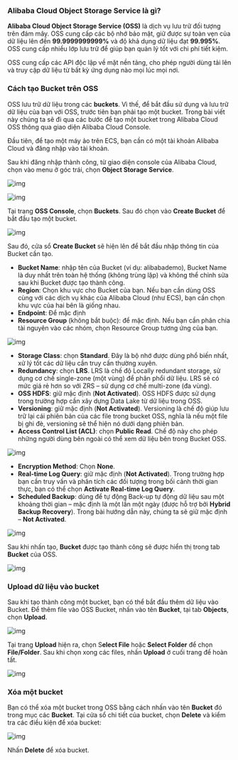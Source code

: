 ### Alibaba Cloud Object Storage Service là gì?

**Alibaba Cloud Object Storage Service (OSS)** là dịch vụ lưu trữ đối tượng trên đám mây. OSS cung cấp các bộ nhớ bảo mật, giữ được sự toàn vẹn của dữ liệu lên đến **99.9999999999%** và độ khả dụng dữ liệu đạt **99.995%**. OSS cung cấp nhiều lớp lưu trữ để giúp bạn quản lý tốt với chi phí tiết kiệm.

OSS cung cấp các API độc lập về mặt nền tảng, cho phép người dùng tải lên và truy cập dữ liệu từ bất kỳ ứng dụng nào mọi lúc mọi nơi.

### Cách tạo Bucket trên OSS

OSS lưu trữ dữ liệu trong các **buckets**. Vì thế, để bắt đầu sử dụng và lưu trữ dữ liệu của bạn với OSS, trước tiên bạn phải tạo một bucket. Trong bài viết này chúng ta sẽ đi qua các bước để tạo một bucket trong Alibaba Cloud OSS thông qua giao diện Alibaba Cloud Console.

Đầu tiên, để tạo một máy ảo trên ECS, bạn cần có một tài khoản Alibaba Cloud và đăng nhập vào tài khoản.

Sau khi đăng nhập thành công, từ giao diện console của Alibaba Cloud, chọn vào menu ở góc trái, chọn **Object Storage Service**.

![img](../../Image/OSS01.png)

![img](../../Image/OSS02.png)

Tại trang **OSS Console**, chọn **Buckets**. Sau đó chọn vào **Create Bucket** để bắt đầu tạo một bucket.

![img](../../Image/OSS03.png)

Sau đó, cửa sổ **Create Bucket** sẽ hiện lên để bắt đầu nhập thông tin của Bucket cần tạo.

- **Bucket Name**: nhập tên của Bucket (ví dụ: alibabademo), Bucket Name là duy nhất trên toàn hệ thống (không trùng lặp) và không thể chỉnh sửa sau khi Bucket được tạo thành công.
- **Region**: Chọn khu vực cho Bucket của bạn. Nếu bạn cần dùng OSS cùng với các dịch vụ khác của Alibaba Cloud (như ECS), bạn cần chọn khu vực của hai bên là giống nhau.
- **Endpoint**: Để mặc định
- **Resource Group** (không bắt buộc): để mặc định. Nếu bạn cần phân chia tài nguyên vào các nhóm, chọn Resource Group tương ứng của bạn.

![img](../../Image/OSS04.png)

- **Storage Class**: chọn **Standard**. Đây là bộ nhớ được dùng phổ biến nhất, xử lý tốt các dữ liệu cần truy cấn thường xuyên.
- **Redundancy**: chọn **LRS**. LRS là chế độ Locally redundant storage, sử dụng cơ chế single-zone (một vùng) để phân phổi dữ liệu. LRS sẽ có mức giá rẻ hơn so với ZRS – sử dụng cơ chế multi-zone (đa vùng).
- **OSS HDFS**: giữ mặc định (**Not Activated**). OSS HDFS được sử dụng trong trường hợp cần xây dựng Data Lake từ dữ liệu trong OSS.
- **Versioning**: giữ mặc định (**Not Activated**). Versioning là chế độ giúp lưu trữ lại cái phiên bản của các file trong bucket OSS, nghĩa là nếu một file bị ghi đè, versioning sẽ thể hiện nó dưới dạng phiên bản.
- **Access Control List (ACL)**: chọn **Public Read**. Chế độ này cho phép những người dùng bên ngoài có thể xem dữ liệu bên trong Bucket OSS.

![img](../../Image/OSS05.png)

- **Encryption Method**: Chọn **None**.
- **Real-time Log Query**: giữ mặc định (**Not Activated**). Trong trường hợp bạn cần truy vấn và phân tích các đối tượng trong bối cảnh thời gian thực, bạn có thể chọn **Activate Real-time Log Query**.
- **Scheduled Backup**: dùng để tự động Back-up tự động dữ liệu sau một khoảng thời gian – mặc định là một lần một ngày (được hỗ trợ bởi **Hybrid Backup Recovery**). Trong bài hướng dẫn này, chúng ta sẽ giữ mặc định – **Not Activated**.

![img](../../Image/OSS06.png)

Sau khi nhấn tạo, **Bucket** được tạo thành công sẽ được hiển thị trong tab **Bucket** của OSS.

![img](../../Image/OSS07.png)

### Upload dữ liệu vào bucket
Sau khi tạo thành công một bucket, bạn có thể bắt đầu thêm dữ liệu vào Bucket. Để thêm file vào OSS Bucket, nhấn vào tên **Bucket**, tại tab **Objects**, chọn **Upload**.

![img](../../Image/OSS08.png)

Tại trang **Upload** hiện ra, chọn S**elect File** hoặc **Select Folder** để chọn **File/Folder**. Sau khi chọn xong các files, nhấn **Upload** ở cuối trang để hoàn tất.

![img](../../Image/OSS09.png)

### Xóa một bucket
Bạn có thể xóa một bucket trong OSS bằng cách nhấn vào tên **Bucket** đó trong mục các **Bucket**. Tại cửa sổ chi tiết của bucket, chọn **Delete** và kiểm tra các điều kiện để xóa bucket:

![img](../../Image/OSS10.png)

Nhấn **Delete** để xóa bucket.